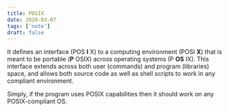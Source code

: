 ```yaml
---
title: POSIX 
date: 2020-03-07
tags: ['note']
draft: false
---
```


It defines an interface (POS **I** X) to a computing environment (POSI **X**) that is meant to be portable (**P** OSIX) across operating systems (P **OS** IX). This interface extends across both user (commands) and program (libraries) space, and allows both source code as well as shell scripts to work in any compliant environment.

Simply, if the program uses POSIX capabilities then it should work on any POSIX-compliant OS.
